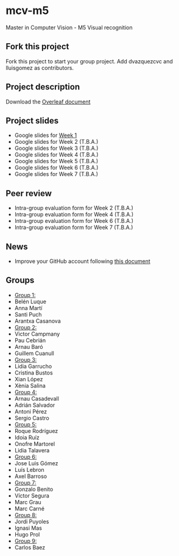 # mcv-m5
Master in Computer Vision - M5 Visual recognition

## Fork this project
Fork this project to start your group project. Add dvazquezcvc and lluisgomez as contributors.

## Project description
Download the [Overleaf document](https://www.overleaf.com/read/qrjbtzwtjhmx)

## Project slides
- Google slides for [Week 1](https://docs.google.com/presentation/d/1A6hgbNn8N-Iq8MhSa_RPIyf87DBL6PCtoDzy1zqS5Xs/edit?usp=sharing)
- Google slides for Week 2 (T.B.A.)
- Google slides for Week 3 (T.B.A.)
- Google slides for Week 4 (T.B.A.)
- Google slides for Week 5 (T.B.A.)
- Google slides for Week 6 (T.B.A.)
- Google slides for Week 7 (T.B.A.)

## Peer review
- Intra-group evaluation form for Week 2 (T.B.A.)
- Intra-group evaluation form for Week 4 (T.B.A.)
- Intra-group evaluation form for Week 6 (T.B.A.)
- Intra-group evaluation form for Week 7 (T.B.A.)

## News
 - Improve your GitHub account following [this document](https://docs.google.com/document/d/14oxSKWBbMajIB5Bn2CM-DNb-vychY1f393qYfsHNJfY/edit?usp=sharing)

## Groups
 - [Group 1:](https://github.com/santipuch590/vr-project)
  - Belén Luque
  - Anna Martí
  - Santi Puch
  - Arantxa Casanova
 - [Group 2:](https://github.com/vcampmany/mcv-m5)
  - Victor Campmany
  - Pau Cebrián
  - Arnau Baró
  - Guillem Cuanull
 - [Group 3:](https://github.com/XeniaSalinas/mcv-m5)
  - Lidia Garrucho
  - Cristina Bustos
  - Xian López
  - Xènia Salina
 - [Group 4:](https://github.com/acasadevall/VR-Team4)
  - Arnau Casadevall
  - Adrián Salvador
  - Antoni Pérez
  - Sergio Castro
 - [Group 5:](https://github.com/idoiaruiz/mcv-m5)
  - Roque Rodríguez
  - Idoia Ruíz
  - Onofre Martorel
  - Lidia Talavera
 - [Group 6:](https://github.com/LLebronC/mcv-m5)
  - Jose Luis Gómez
  - Luís Lebron
  - Axel Barroso
 - [Group 7:](https://github.com/vsegura93/mcv-m5)
  - Gonzalo Benito
  - Víctor Segura
  - Marc Grau
  - Marc Carné
 - [Group 8:](https://github.com/hprop/mcv-m5)
  - Jordi Puyoles
  - Ignasi Mas
  - Hugo Prol
 - [Group 9:](https://github.com/carlosb1/mcv-m5)
  - Carlos Baez
